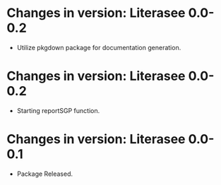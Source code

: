 # Changes in version: Literasee 0.0-0.2

  * Utilize pkgdown package for documentation generation.

# Changes in version: Literasee 0.0-0.2

  * Starting reportSGP function.

# Changes in version: Literasee 0.0-0.1

  * Package Released.
